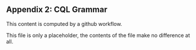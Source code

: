 <!---
-- Copyright (c) Meta Platforms, Inc. and affiliates.
--
-- This source code is licensed under the MIT license found in the
-- LICENSE file in the root directory of this source tree.
-->
## Appendix 2: CQL Grammar

This content is computed by a github workflow.

This file is only a placeholder, the contents of the file make no difference at all.
